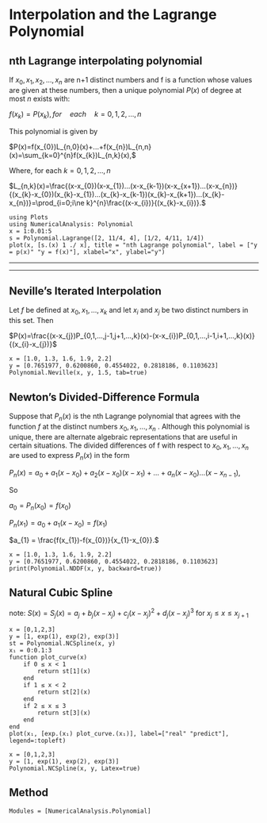 # Interpolation and the Lagrange Polynomial


##  nth Lagrange interpolating polynomial

If $x_{0},x_{1},x_{2},...,x_{n}$ are n+1 distinct numbers and f is a function whose values are given at these numbers, then a unique polynomial $P(x)$ of degree at most $n$ exists with:

$f(x_{k})=P(x_{k}), for \quad each \quad k=0,1,2,...,n$

This polynomial is given by

$P(x)=f(x_{0})L_{n,0}(x)+...+f(x_{n})L_{n,n}(x)=\sum_{k=0}^{n}f(x_{k})L_{n,k}(x),$

Where, for each $k=0,1,2,...,n$

$L_{n,k}(x)=\frac{(x-x_{0})(x-x_{1})...(x-x_{k-1})(x-x_{x+1})...(x-x_{n})}{(x_{k}-x_{0})(x_{k}-x_{1})...(x_{k}-x_{k-1})(x_{k}-x_{k+1})...(x_{k}-x_{n})}=\prod_{i=0;i\ne k}^{n}\frac{(x-x_{i})}{(x_{k}-x_{i})}.$

```@example 3
using Plots
using NumericalAnalysis: Polynomial
x = 1:0.01:5
s = Polynomial.Lagrange([2, 11/4, 4], [1/2, 4/11, 1/4])
plot(x, [s.(x) 1 ./ x], title = "nth Lagrange polynomial", label = ["y = p(x)" "y = f(x)"], xlabel="x", ylabel="y")
```
***
***
## Neville’s Iterated Interpolation
Let $f$ be defined at $x_{0},x_{1},...,x_{k}$ and let $x_{i}$ and $x_{j}$ be two distinct numbers in this set. Then

$P(x)=\frac{(x-x_{j})P_{0,1,...,j-1,j+1,...,k}(x)-(x-x_{i})P_{0,1,...,i-1,i+1,...,k}(x)}{(x_{i}-x_{j})}$

```@example 3
x = [1.0, 1.3, 1.6, 1.9, 2.2]
y = [0.7651977, 0.6200860, 0.4554022, 0.2818186, 0.1103623]
Polynomial.Neville(x, y, 1.5, tab=true)
```

## Newton’s Divided-Difference Formula
Suppose that $P_{n}(x)$ is the nth Lagrange polynomial that agrees with the function $f$ at the distinct numbers $x_0 , x_1 , . . . , x_n$ . Although this polynomial is unique, there are alternate algebraic representations that are useful in certain situations. The divided differences of f with respect to $x_0, x_1, . . . , x_n$ are used to express $P_n(x)$ in the form

$P_{n}(x)=a_{0}+a_{1}(x-x_{0})+a_{2}(x-x_{0})(x-x_{1})+...+a_{n}(x-x_{0})...(x-x_{n-1}),$

So

$a_{0}=P_{n}(x_{0})=f(x_{0})$

$P_{n}(x_{1})=a_{0}+a_{1}(x-x_{0})=f(x_{1})$

$a_{1} = \frac{f(x_{1})-f(x_{0})}{x_{1}-x_{0}}.$

```@example 3
x = [1.0, 1.3, 1.6, 1.9, 2.2]
y = [0.7651977, 0.6200860, 0.4554022, 0.2818186, 0.1103623]
print(Polynomial.NDDF(x, y, backward=true))
```

## Natural Cubic Spline
note: $S(x) = S_j(x) = a_j + b_j(x-x_j)+c_j(x-x_j)^2+d_j(x-x_j)^3$ for $x_j \leq x \leq x_{j+1}$

```@example 3
x = [0,1,2,3]
y = [1, exp(1), exp(2), exp(3)]
st = Polynomial.NCSpline(x, y)
x₁ = 0:0.1:3
function plot_curve(x)
    if 0 ≤ x < 1
        return st[1](x)
    end
    if 1 ≤ x < 2
        return st[2](x)
    end
    if 2 ≤ x ≤ 3
        return st[3](x)
    end
end
plot(x₁, [exp.(x₁) plot_curve.(x₁)], label=["real" "predict"], legend=:topleft)
```
```@example 3
x = [0,1,2,3]
y = [1, exp(1), exp(2), exp(3)]
Polynomial.NCSpline(x, y, Latex=true)
```


## Method
```@autodocs
Modules = [NumericalAnalysis.Polynomial]
```

